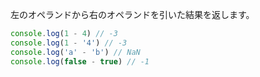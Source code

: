 <!--
label: -
description: 減算演算子
link: https://developer.mozilla.org/ja/docs/Web/JavaScript/Reference/Operators/Subtraction
-->

左のオペランドから右のオペランドを引いた結果を返します。

```typescript
console.log(1 - 4) // -3
console.log(1 - '4') // -3
console.log('a' - 'b') // NaN
console.log(false - true) // -1
```
